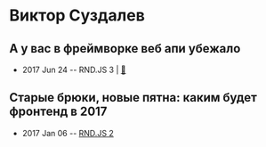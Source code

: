 # Виктор Суздалев

## А у вас в фреймворке веб апи убежало
- 2017 Jun 24 -- RND.JS 3  | [:notebook:](https://vk.com/doc5938234_447529815?hash=12eef949a79ddf1f55&dl=b09ecde868994d3b1f)  
## Старые брюки, новые пятна: каким будет фронтенд в 2017
- 2017 Jan 06 -- [RND.JS 2](https://youtu.be/fLX4-Ys9avw?t=4161)    
